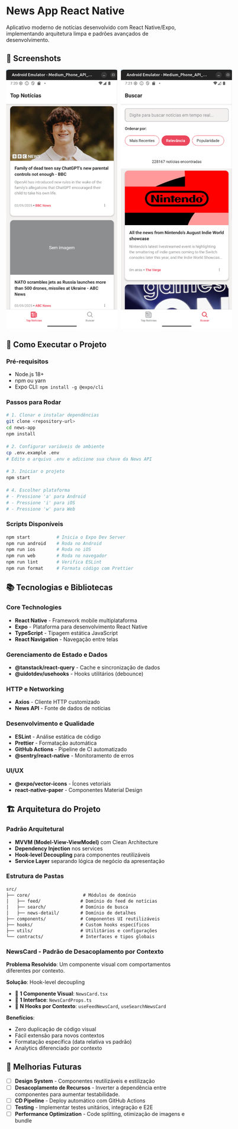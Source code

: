 # News App React Native

Aplicativo moderno de notícias desenvolvido com React Native/Expo, implementando arquitetura limpa e padrões avançados de desenvolvimento.

## 📱 Screenshots

<div style="display: flex; gap: 10px;">
  <img src="docs/images/feed.png" alt="Feed Screen" width="300"/>
  <img src="docs/images/buscar.png" alt="App Screenshot" width="300"/>
</div>

## 🚀 Como Executar o Projeto

### Pré-requisitos
- Node.js 18+ 
- npm ou yarn
- Expo CLI: `npm install -g @expo/cli`

### Passos para Rodar

```bash
# 1. Clonar e instalar dependências
git clone <repository-url>
cd news-app
npm install

# 2. Configurar variáveis de ambiente
cp .env.example .env
# Edite o arquivo .env e adicione sua chave da News API

# 3. Iniciar o projeto
npm start

# 4. Escolher plataforma
# - Pressione 'a' para Android
# - Pressione 'i' para iOS  
# - Pressione 'w' para Web
```

### Scripts Disponíveis

```bash
npm start          # Inicia o Expo Dev Server
npm run android    # Roda no Android
npm run ios        # Roda no iOS
npm run web        # Roda no navegador
npm run lint       # Verifica ESLint
npm run format     # Formata código com Prettier
```

## 📚 Tecnologias e Bibliotecas

### Core Technologies
- **React Native** - Framework mobile multiplataforma
- **Expo** - Plataforma para desenvolvimento React Native
- **TypeScript** - Tipagem estática JavaScript
- **React Navigation** - Navegação entre telas

### Gerenciamento de Estado e Dados
- **@tanstack/react-query** - Cache e sincronização de dados
- **@uidotdev/usehooks** - Hooks utilitários (debounce)

### HTTP e Networking
- **Axios** - Cliente HTTP customizado
- **News API** - Fonte de dados de notícias

### Desenvolvimento e Qualidade
- **ESLint** - Análise estática de código
- **Prettier** - Formatação automática
- **GitHub Actions** - Pipeline de CI automatizado
- **@sentry/react-native** - Monitoramento de erros

### UI/UX
- **@expo/vector-icons** - Ícones vetoriais
- **react-native-paper** - Componentes Material Design

## 🏗️ Arquitetura do Projeto

### Padrão Arquitetural
- **MVVM (Model-View-ViewModel)** com Clean Architecture
- **Dependency Injection** nos services
- **Hook-level Decoupling** para componentes reutilizáveis
- **Service Layer** separando lógica de negócio da apresentação

### Estrutura de Pastas
```
src/
├── core/                    # Módulos de domínio
│   ├── feed/               # Domínio do feed de notícias
│   ├── search/             # Domínio de busca
│   ├── news-detail/        # Domínio de detalhes
├── components/             # Componentes UI reutilizáveis
├── hooks/                  # Custom hooks específicos
├── utils/                  # Utilitários e configurações
└── contracts/              # Interfaces e tipos globais
```

### NewsCard - Padrão de Desacoplamento por Contexto

**Problema Resolvido**: Um componente visual com comportamentos diferentes por contexto.

**Solução**: Hook-level decoupling
- 🎯 **1 Componente Visual**: `NewsCard.tsx`
- 🎯 **1 Interface**: `NewsCardProps.ts`  
- 🎯 **N Hooks por Contexto**: `useFeedNewsCard`, `useSearchNewsCard`

**Benefícios**:
- Zero duplicação de código visual
- Fácil extensão para novos contextos
- Formatação específica (data relativa vs padrão)
- Analytics diferenciado por contexto

## 🚧 Melhorias Futuras
- [ ] **Design System** - Componentes reutilizáveis e estilização
- [ ] **Desacoplamento de Recursos** - Inverter a dependência entre componentes para aumentar testabilidade.
- [ ] **CD Pipeline** - Deploy automático com GitHub Actions
- [ ] **Testing** - Implementar testes unitários, integração e E2E
- [ ] **Performance Optimization** - Code splitting, otimização de imagens e bundle

